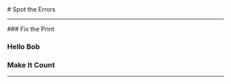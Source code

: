 <body>
<div id="wrap">
<div id="main">
<div id="linkPageBody">
# Spot the Errors

<hr/>
### Fix the Print


### Hello Bob


### Make It Count


<hr/>
</div>
</div>
</div>
<div id="footer">

</div>
</body>